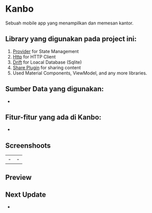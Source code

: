 # Kanbo

Sebuah mobile app yang menampilkan dan memesan kantor.

## Library yang digunakan pada project ini:
1. [Provider](https://pub.dev/packages/provider) for State Management
2. [Http](https://pub.dev/packages/http) for HTTP Client
3. [Drift](https://pub.dev/packages/drift) for Loacal Database (Sqlite)
4. [Share Plugin](https://pub.dev/packages/share_plus) for sharing content
5. Used Material Components, ViewModel, and any more libraries.

## Sumber Data yang digunakan:
-

## Fitur-fitur yang ada di Kanbo:
- 

## Screenshoots
|                                              |                                              |
| -------------------------------------------- | -------------------------------------------- |
| -  | -  |


## Preview

## Next Update
- 